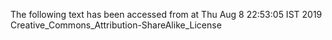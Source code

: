 The following text has been accessed from at Thu Aug 8 22:53:05 IST 2019
Creative_Commons_Attribution-ShareAlike_License
